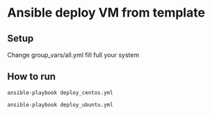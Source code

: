 Ansible deploy VM from template
=

Setup
-

Change group_vars/all.yml fill full your system

How to run
-
```
ansible-playbook deploy_centos.yml 
```

```
ansible-playbook deploy_ubuntu.yml 
```
